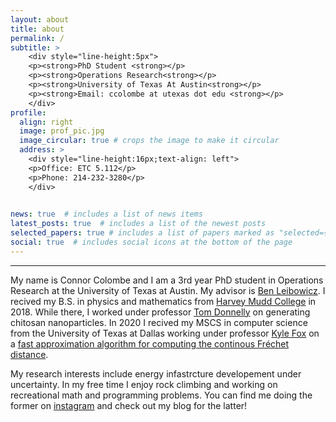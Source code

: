```yaml
---
layout: about
title: about
permalink: /
subtitle: >
    <div style="line-height:5px">
    <p><strong>PhD Student <strong></p>
    <p><strong>Operations Research<strong></p>
    <p><strong>University of Texas At Austin<strong></p>
    <p><strong>Email: ccolombe at utexas dot edu <strong></p>
    </div>
profile:
  align: right
  image: prof_pic.jpg
  image_circular: true # crops the image to make it circular
  address: >
    <div style="line-height:16px;text-align: left">
    <p>Office: ETC 5.112</p>
    <p>Phone: 214-232-3280</p>
    </div>
  

news: true  # includes a list of news items
latest_posts: true  # includes a list of the newest posts
selected_papers: true # includes a list of papers marked as "selected={true}"
social: true  # includes social icons at the bottom of the page
---
```

<hr>

My name is Connor Colombe and I am a 3rd year PhD student in Operations Research at the University of Texas at Austin. My advisor is [Ben Leibowicz](https://sites.utexas.edu/leibowicz/). I recived my B.S. in physics and mathematics from [Harvey Mudd College](https://www.hmc.edu/) in 2018. While there, I worked under professor [Tom Donnelly](https://www.hmc.edu/about/news/experts/tom-donnelly/) on generating chitosan nanoparticles. In 2020 I recived my MSCS in computer science from the University of Texas at Dallas working under professor [Kyle Fox](https://cs.utdallas.edu/people/faculty/fox-kyle/) on a [fast approximation algorithm for computing the continous Fréchet distance](https://arxiv.org/abs/2007.07994).

 My research interests include energy infastrcture developement under uncertainty. In my free time I enjoy rock climbing and working on recreational math and programming problems. You can find me doing the former on [instagram](https://www.instagram.com/connorcolombe/) and check out my blog for the latter!



